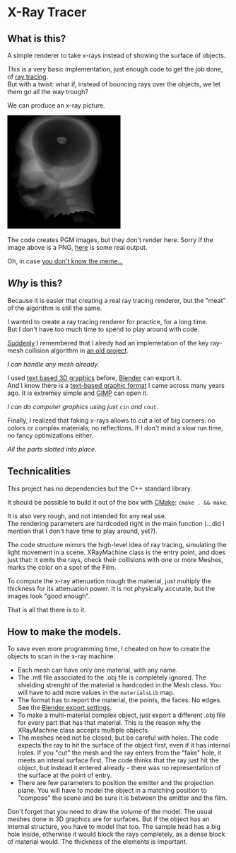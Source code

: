 # X-Ray Tracer

## What is this?
A simple renderer to take x-rays instead of showing the surface of objects.

This is a very basic implementation, just enough code to get the job done, of [ray tracing](https://en.wikipedia.org/wiki/Ray_tracing_(graphics)). \
But with a twist: what if, instead of bouncing rays over the objects, we let them go all the way trough?

We can produce an x-ray picture.

![Image mimiking the "Homer Simpson small brain" meme](https://github.com/stefanos-86/X-RayTracer/blob/main/sample_result.png)

The code creates PGM images, but they don't render here. Sorry if the image above is a PNG, [here](https://github.com/stefanos-86/X-RayTracer/blob/main/radiology.pgm) is some real output.

Oh, in case [you don't know the meme...](https://duckduckgo.com/?t=ffab&q=Homer+Simpson+brain+xray&iax=images&ia=images)

## *Why* is this?
Because it is easier that creating a real ray tracing renderer, but the "meat" of the algorithm is
 still the same.

I wanted to create a ray tracing renderer for practice, for a long time. \
But I don't have too much time to spend to play around with code.

[Suddenly](https://en.wikipedia.org/wiki/Serendipity) I remembered
 that I alredy had an implemetation of the key ray-mesh collision algorithm in [an old project](https://github.com/stefanos-86/CatapultGame).

*I can handle any mesh already.*
 
 I used [text based 3D graphics](https://en.wikipedia.org/wiki/Wavefront_.obj_file) before, [Blender](https://www.blender.org/) can export it. \
 And I know there is a [text-based graphic format](https://en.wikipedia.org/wiki/Netpbm#File_formats) I came across many years ago. It is extremey simple and [GIMP](https://www.gimp.org/) can open it.

*I can do computer graphics using just* `cin` *and* `cout`.
 
 Finally, I realized that faking x-rays allows to cut a lot of big corners: no colors or complex materials, no reflections. If I don't mind a slow run time, no fancy optimizations either.

*All the parts slotted into place.*

 ## Technicalities
 This project has no dependencies but the C++ standard library.

 It should be possible to build it out of the box with [CMake](https://cmake.org): `cmake . && make`.

It is also very rough, and not intended for any real use. \
The rendering parameters are hardcoded right in the main function (...did I mention that I don't have time to play around, yet?).

The code structure mirrors the high-level idea of ray tracing, simulating the light movement
in a scene. XRayMachine class is the entry point, and does just that: it emits the rays, check
their collisions with one or more Meshes, marks the color on a spot of the Film.

To compute the x-ray attenuation trough the material, just multiply the thickness for its
attenuation power. It is not physically accurate, but the images look "good enough".

That is all that there is to it.

## How to make the models.
To save even more programming time, I cheated on how to create the objects to scan in the x-ray machine. 
- Each mesh can have only one material, with any name.
- The .mtl file associated to the .obj file is completely ignored. The shielding strenght of the material is hardcoded in the Mesh class. You will have to add more values in the `materialsLib` map.
- The format has to report the material, the points, the faces. No edges. See the [Blender export settings](https://github.com/stefanos-86/X-RayTracer/blob/main/BlenderExportSettings.png).
- To make a multi-material complex object, just export a different .obj file for every part that has that material. This is the reason why the XRayMachine class accepts multiple objects.
- The meshes need not be closed, but be careful with holes. The code expects the ray to hit the surface of the object first, even if it has internal holes. If you "cut" the mesh and the ray enters from the "fake" hole, it meets an interal surface first. The code thinks that the ray just hit the object, but instead it entered already - there was no representation of the surface at the point of entry.
- There are few parameters to position the emitter and the projection plane. You will have to model the object in a matching position to "compose" the scene and be sure it is between the emitter and the film.

Don't forget that you need to draw the volume of the model.
The usual meshes done in 3D graphics are for surfaces. But if the object has an internal
structure, you have to model that too. The sample head has a big hole inside, otherwise it would
block the rays completely, as a dense block of material would. The thickness
of the elements is important.


